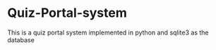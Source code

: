 # Quiz-Portal-system
This is a quiz portal system implemented in python and sqlite3 as the database
